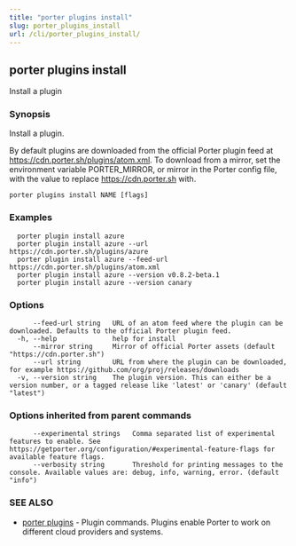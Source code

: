 ```yaml
---
title: "porter plugins install"
slug: porter_plugins_install
url: /cli/porter_plugins_install/
---
```

## porter plugins install

Install a plugin

### Synopsis

Install a plugin.

By default plugins are downloaded from the official Porter plugin feed at https://cdn.porter.sh/plugins/atom.xml. To download from a mirror, set the environment variable PORTER_MIRROR, or mirror in the Porter config file, with the value to replace https://cdn.porter.sh with.

```
porter plugins install NAME [flags]
```

### Examples

```
  porter plugin install azure  
  porter plugin install azure --url https://cdn.porter.sh/plugins/azure
  porter plugin install azure --feed-url https://cdn.porter.sh/plugins/atom.xml
  porter plugin install azure --version v0.8.2-beta.1
  porter plugin install azure --version canary
```

### Options

```
      --feed-url string   URL of an atom feed where the plugin can be downloaded. Defaults to the official Porter plugin feed.
  -h, --help              help for install
      --mirror string     Mirror of official Porter assets (default "https://cdn.porter.sh")
      --url string        URL from where the plugin can be downloaded, for example https://github.com/org/proj/releases/downloads
  -v, --version string    The plugin version. This can either be a version number, or a tagged release like 'latest' or 'canary' (default "latest")
```

### Options inherited from parent commands

```
      --experimental strings   Comma separated list of experimental features to enable. See https://getporter.org/configuration/#experimental-feature-flags for available feature flags.
      --verbosity string       Threshold for printing messages to the console. Available values are: debug, info, warning, error. (default "info")
```

### SEE ALSO

* [porter plugins](/cli/porter_plugins/)	 - Plugin commands. Plugins enable Porter to work on different cloud providers and systems.

